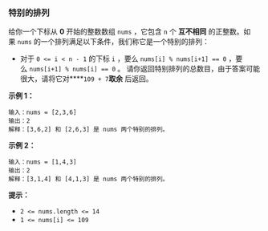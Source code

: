 ### 特别的排列 ###
给你一个下标从 **0** 开始的整数数组 `nums` ，它包含 `n` 个 **互不相同** 的正整数。如果 `nums` 的一个排列满足以下条件，我们称它是一个特别的排列：

* 对于 `0 <= i < n - 1` 的下标 `i` ，要么 `nums[i] % nums[i+1] == 0` ，要么 `nums[i+1] % nums[i] == 0` 。
请你返回特别排列的总数目，由于答案可能很大，请将它对****`109 + 7`**取余** 后返回。



**示例 1：**

```
输入：nums = [2,3,6]
输出：2
解释：[3,6,2] 和 [2,6,3] 是 nums 两个特别的排列。
```

**示例 2：**

```
输入：nums = [1,4,3]
输出：2
解释：[3,1,4] 和 [4,1,3] 是 nums 两个特别的排列。
```



**提示：**

* `2 <= nums.length <= 14`
* `1 <= nums[i] <= 109`

